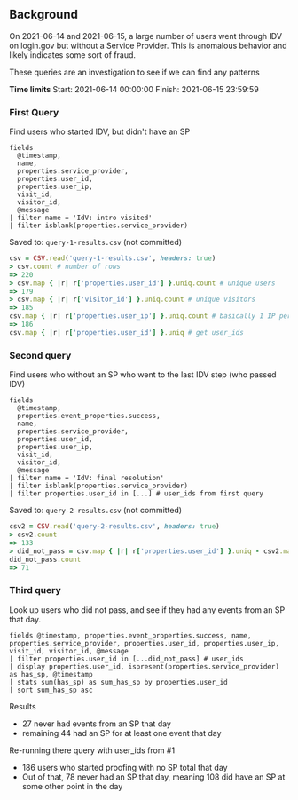 ## Background

On 2021-06-14 and 2021-06-15, a large number of users went through IDV on login.gov
but without a Service Provider. This is anomalous behavior and likely indicates
some sort of fraud.

These queries are an investigation to see if we can find any patterns

**Time limits**
Start: 2021-06-14 00:00:00
Finish: 2021-06-15 23:59:59


### First Query

Find users who started IDV, but didn't have an SP

```cloudwatch
fields
  @timestamp,
  name,
  properties.service_provider,
  properties.user_id,
  properties.user_ip,
  visit_id,
  visitor_id,
  @message
| filter name = 'IdV: intro visited'
| filter isblank(properties.service_provider)
```

Saved to: `query-1-results.csv` (not committed)

```ruby
csv = CSV.read('query-1-results.csv', headers: true)
> csv.count # number of rows
=> 220
> csv.map { |r| r['properties.user_id'] }.uniq.count # unique users
=> 179
> csv.map { |r| r['visitor_id'] }.uniq.count # unique visitors
=> 185
csv.map { |r| r['properties.user_ip'] }.uniq.count # basically 1 IP per user
=> 186
csv.map { |r| r['properties.user_id'] }.uniq # get user_ids
```

### Second query

Find users who without an SP who went to the last IDV step (who passed IDV)

```cloudwatch
fields
  @timestamp,
  properties.event_properties.success,
  name,
  properties.service_provider,
  properties.user_id,
  properties.user_ip,
  visit_id,
  visitor_id,
  @message
| filter name = 'IdV: final resolution'
| filter isblank(properties.service_provider)
| filter properties.user_id in [...] # user_ids from first query
```

Saved to: `query-2-results.csv` (not committed)

```ruby
csv2 = CSV.read('query-2-results.csv', headers: true)
> csv2.count
=> 133
> did_not_pass = csv.map { |r| r['properties.user_id'] }.uniq - csv2.map { |r| r['properties.user_id'] }
did_not_pass.count
=> 71
```

### Third query

Look up users who did not pass, and see if they had any events from an SP that day.

```cloudwatch
fields @timestamp, properties.event_properties.success, name, properties.service_provider, properties.user_id, properties.user_ip, visit_id, visitor_id, @message
| filter properties.user_id in [...did_not_pass] # user_ids
| display properties.user_id, ispresent(properties.service_provider) as has_sp, @timestamp
| stats sum(has_sp) as sum_has_sp by properties.user_id
| sort sum_has_sp asc
```

Results
- 27 never had events from an SP that day
- remaining 44 had an SP for at least one event that day

Re-running there query with user_ids from #1
- 186 users who started proofing with no SP total that day
- Out of that, 78 never had an SP that day, meaning 108 did have an SP at some other point in the day
